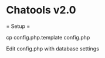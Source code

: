 # Chatools v2.0

= Setup =

cp config.php.template config.php 

Edit config.php with database settings

